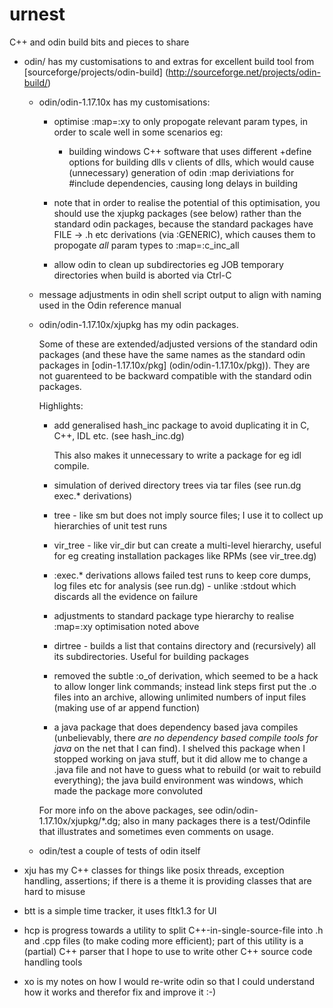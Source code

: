 urnest
======

C++ and odin build bits and pieces to share

-   odin/ has my customisations to and extras for excellent build tool
    from [sourceforge/projects/odin-build] 
    (http://sourceforge.net/projects/odin-build/)

    -	odin/odin-1.17.10x has my customisations:
        - optimise :map=:xy to only propogate relevant param types, in
 	  order to scale well in some scenarios eg:
	       - building windows C++ software that uses different
	         +define options for building dlls v clients of dlls, which
		 would cause (unnecessary) generation of odin :map 
		 deriviations for #include dependencies, causing long
		 delays in building
        - note that in order to realise the potential of this optimisation,
	  you should use the xjupkg packages (see below) rather than the
	  standard odin packages, because the standard packages have
	  FILE -> .h etc derivations (via :GENERIC), which causes
	  them to propogate *all* param types to :map=:c_inc_all

        - allow odin to clean up subdirectories eg JOB temporary directories
          when build is aborted via Ctrl-C

	- message adjustments in odin shell script output to align with
	  naming used in the Odin reference manual

    -   odin/odin-1.17.10x/xjupkg has my odin packages.

        Some of these are extended/adjusted versions of the standard 
        odin packages
        (and these have the same names as the standard odin packages in
        [odin-1.17.10x/pkg] (odin/odin-1.17.10x/pkg)). They are not 
        guarenteed to be backward compatible with the standard odin packages.
    
        Highlights:
    
        - add generalised hash_inc package to avoid duplicating it 
          in C, C++, IDL etc. (see hash_inc.dg)

          This also makes it unnecessary to write a package for eg
	  idl compile.
    
        - simulation of derived directory trees via tar files
          (see run.dg exec.* derivations)

        - tree - like sm but does not imply source files; I use it
	  to collect up hierarchies of unit test runs

        - vir_tree - like vir_dir but can create a multi-level hierarchy,
          useful for eg creating installation packages like RPMs
          (see vir_tree.dg)
    
        - :exec.* derivations allows failed test runs to keep core dumps, 
	  log files etc for analysis (see run.dg) - unlike :stdout which
	  discards all the evidence on failure

        - adjustments to standard package type hierarchy to realise
          :map=:xy optimisation noted above

        - dirtree - builds a list that contains directory and (recursively)
	  all its subdirectories. Useful for building packages

        - removed the subtle :o_of derivation, which seemed to be a hack
	  to allow longer link commands; instead link steps first put
	  the .o files into an archive, allowing unlimited numbers of
          input files (making use of ar append function)

        - a java package that does dependency based java compiles
	  (unbelievably, there *are no dependency based compile tools for
	  java* on the net that I can find). I shelved this package
	  when I stopped working on java stuff, but it did allow me
	  to change a .java file and not have to guess what to rebuild
	  (or wait to rebuild everything); the java build environment
	  was windows, which made the package more convoluted

        For more info on the above packages, see 
        odin/odin-1.17.10x/xjupkg/*.dg; also in many packages there
        is a test/Odinfile that illustrates and sometimes even comments
        on usage.
	
    -   odin/test a couple of tests of odin itself

-   xju has my C++ classes for things like posix threads,
    exception handling, assertions; if there is a theme it is
    providing classes that are hard to misuse

-   btt is a simple time tracker, it uses fltk1.3 for UI

-   hcp is progress towards a utility to split C++-in-single-source-file
    into .h and .cpp files (to make coding more efficient); part of
    this utility is a (partial) C++ parser that I hope to use to write
    other C++ source code handling tools

-   xo is my notes on how I would re-write odin so that I could
    understand how it works and therefor fix and improve it :-)

